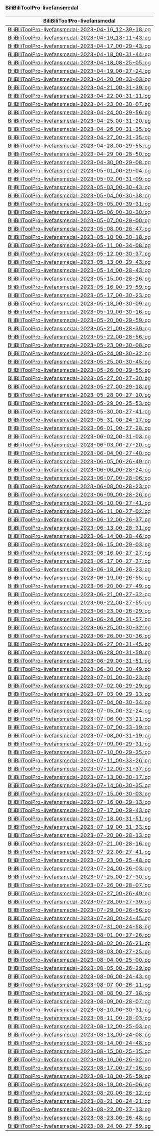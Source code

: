 ### BiliBiliToolPro-livefansmedal

| BiliBiliToolPro-livefansmedal |
| :----: |
| [BiliBiliToolPro-livefansmedal-2023-04-16_12-39-18.log](./BiliBiliToolPro-livefansmedal-2023-04-16_12-39-18.log) |
| [BiliBiliToolPro-livefansmedal-2023-04-16_13-11-43.log](./BiliBiliToolPro-livefansmedal-2023-04-16_13-11-43.log) |
| [BiliBiliToolPro-livefansmedal-2023-04-17_00-29-43.log](./BiliBiliToolPro-livefansmedal-2023-04-17_00-29-43.log) |
| [BiliBiliToolPro-livefansmedal-2023-04-18_00-31-44.log](./BiliBiliToolPro-livefansmedal-2023-04-18_00-31-44.log) |
| [BiliBiliToolPro-livefansmedal-2023-04-18_08-25-05.log](./BiliBiliToolPro-livefansmedal-2023-04-18_08-25-05.log) |
| [BiliBiliToolPro-livefansmedal-2023-04-19_00-27-24.log](./BiliBiliToolPro-livefansmedal-2023-04-19_00-27-24.log) |
| [BiliBiliToolPro-livefansmedal-2023-04-20_00-33-03.log](./BiliBiliToolPro-livefansmedal-2023-04-20_00-33-03.log) |
| [BiliBiliToolPro-livefansmedal-2023-04-21_00-31-39.log](./BiliBiliToolPro-livefansmedal-2023-04-21_00-31-39.log) |
| [BiliBiliToolPro-livefansmedal-2023-04-22_00-31-11.log](./BiliBiliToolPro-livefansmedal-2023-04-22_00-31-11.log) |
| [BiliBiliToolPro-livefansmedal-2023-04-23_00-30-07.log](./BiliBiliToolPro-livefansmedal-2023-04-23_00-30-07.log) |
| [BiliBiliToolPro-livefansmedal-2023-04-24_00-29-56.log](./BiliBiliToolPro-livefansmedal-2023-04-24_00-29-56.log) |
| [BiliBiliToolPro-livefansmedal-2023-04-25_00-31-20.log](./BiliBiliToolPro-livefansmedal-2023-04-25_00-31-20.log) |
| [BiliBiliToolPro-livefansmedal-2023-04-26_00-31-35.log](./BiliBiliToolPro-livefansmedal-2023-04-26_00-31-35.log) |
| [BiliBiliToolPro-livefansmedal-2023-04-27_00-31-35.log](./BiliBiliToolPro-livefansmedal-2023-04-27_00-31-35.log) |
| [BiliBiliToolPro-livefansmedal-2023-04-28_00-29-55.log](./BiliBiliToolPro-livefansmedal-2023-04-28_00-29-55.log) |
| [BiliBiliToolPro-livefansmedal-2023-04-29_00-28-50.log](./BiliBiliToolPro-livefansmedal-2023-04-29_00-28-50.log) |
| [BiliBiliToolPro-livefansmedal-2023-04-30_00-29-08.log](./BiliBiliToolPro-livefansmedal-2023-04-30_00-29-08.log) |
| [BiliBiliToolPro-livefansmedal-2023-05-01_00-29-04.log](./BiliBiliToolPro-livefansmedal-2023-05-01_00-29-04.log) |
| [BiliBiliToolPro-livefansmedal-2023-05-02_00-31-09.log](./BiliBiliToolPro-livefansmedal-2023-05-02_00-31-09.log) |
| [BiliBiliToolPro-livefansmedal-2023-05-03_00-30-43.log](./BiliBiliToolPro-livefansmedal-2023-05-03_00-30-43.log) |
| [BiliBiliToolPro-livefansmedal-2023-05-04_00-30-38.log](./BiliBiliToolPro-livefansmedal-2023-05-04_00-30-38.log) |
| [BiliBiliToolPro-livefansmedal-2023-05-05_00-39-31.log](./BiliBiliToolPro-livefansmedal-2023-05-05_00-39-31.log) |
| [BiliBiliToolPro-livefansmedal-2023-05-06_00-30-30.log](./BiliBiliToolPro-livefansmedal-2023-05-06_00-30-30.log) |
| [BiliBiliToolPro-livefansmedal-2023-05-07_00-29-00.log](./BiliBiliToolPro-livefansmedal-2023-05-07_00-29-00.log) |
| [BiliBiliToolPro-livefansmedal-2023-05-08_00-28-47.log](./BiliBiliToolPro-livefansmedal-2023-05-08_00-28-47.log) |
| [BiliBiliToolPro-livefansmedal-2023-05-10_00-30-18.log](./BiliBiliToolPro-livefansmedal-2023-05-10_00-30-18.log) |
| [BiliBiliToolPro-livefansmedal-2023-05-11_00-34-08.log](./BiliBiliToolPro-livefansmedal-2023-05-11_00-34-08.log) |
| [BiliBiliToolPro-livefansmedal-2023-05-12_00-30-37.log](./BiliBiliToolPro-livefansmedal-2023-05-12_00-30-37.log) |
| [BiliBiliToolPro-livefansmedal-2023-05-13_00-29-43.log](./BiliBiliToolPro-livefansmedal-2023-05-13_00-29-43.log) |
| [BiliBiliToolPro-livefansmedal-2023-05-14_00-28-43.log](./BiliBiliToolPro-livefansmedal-2023-05-14_00-28-43.log) |
| [BiliBiliToolPro-livefansmedal-2023-05-15_00-28-26.log](./BiliBiliToolPro-livefansmedal-2023-05-15_00-28-26.log) |
| [BiliBiliToolPro-livefansmedal-2023-05-16_00-29-59.log](./BiliBiliToolPro-livefansmedal-2023-05-16_00-29-59.log) |
| [BiliBiliToolPro-livefansmedal-2023-05-17_00-30-23.log](./BiliBiliToolPro-livefansmedal-2023-05-17_00-30-23.log) |
| [BiliBiliToolPro-livefansmedal-2023-05-18_00-30-09.log](./BiliBiliToolPro-livefansmedal-2023-05-18_00-30-09.log) |
| [BiliBiliToolPro-livefansmedal-2023-05-19_00-30-16.log](./BiliBiliToolPro-livefansmedal-2023-05-19_00-30-16.log) |
| [BiliBiliToolPro-livefansmedal-2023-05-20_00-29-59.log](./BiliBiliToolPro-livefansmedal-2023-05-20_00-29-59.log) |
| [BiliBiliToolPro-livefansmedal-2023-05-21_00-28-39.log](./BiliBiliToolPro-livefansmedal-2023-05-21_00-28-39.log) |
| [BiliBiliToolPro-livefansmedal-2023-05-22_00-28-56.log](./BiliBiliToolPro-livefansmedal-2023-05-22_00-28-56.log) |
| [BiliBiliToolPro-livefansmedal-2023-05-23_00-30-08.log](./BiliBiliToolPro-livefansmedal-2023-05-23_00-30-08.log) |
| [BiliBiliToolPro-livefansmedal-2023-05-24_00-30-32.log](./BiliBiliToolPro-livefansmedal-2023-05-24_00-30-32.log) |
| [BiliBiliToolPro-livefansmedal-2023-05-25_00-30-45.log](./BiliBiliToolPro-livefansmedal-2023-05-25_00-30-45.log) |
| [BiliBiliToolPro-livefansmedal-2023-05-26_00-29-55.log](./BiliBiliToolPro-livefansmedal-2023-05-26_00-29-55.log) |
| [BiliBiliToolPro-livefansmedal-2023-05-27_00-27-30.log](./BiliBiliToolPro-livefansmedal-2023-05-27_00-27-30.log) |
| [BiliBiliToolPro-livefansmedal-2023-05-27_00-29-18.log](./BiliBiliToolPro-livefansmedal-2023-05-27_00-29-18.log) |
| [BiliBiliToolPro-livefansmedal-2023-05-28_00-27-10.log](./BiliBiliToolPro-livefansmedal-2023-05-28_00-27-10.log) |
| [BiliBiliToolPro-livefansmedal-2023-05-29_00-25-53.log](./BiliBiliToolPro-livefansmedal-2023-05-29_00-25-53.log) |
| [BiliBiliToolPro-livefansmedal-2023-05-30_00-27-41.log](./BiliBiliToolPro-livefansmedal-2023-05-30_00-27-41.log) |
| [BiliBiliToolPro-livefansmedal-2023-05-31_00-24-17.log](./BiliBiliToolPro-livefansmedal-2023-05-31_00-24-17.log) |
| [BiliBiliToolPro-livefansmedal-2023-06-01_00-27-28.log](./BiliBiliToolPro-livefansmedal-2023-06-01_00-27-28.log) |
| [BiliBiliToolPro-livefansmedal-2023-06-02_00-31-03.log](./BiliBiliToolPro-livefansmedal-2023-06-02_00-31-03.log) |
| [BiliBiliToolPro-livefansmedal-2023-06-03_00-27-20.log](./BiliBiliToolPro-livefansmedal-2023-06-03_00-27-20.log) |
| [BiliBiliToolPro-livefansmedal-2023-06-04_00-27-40.log](./BiliBiliToolPro-livefansmedal-2023-06-04_00-27-40.log) |
| [BiliBiliToolPro-livefansmedal-2023-06-05_00-26-49.log](./BiliBiliToolPro-livefansmedal-2023-06-05_00-26-49.log) |
| [BiliBiliToolPro-livefansmedal-2023-06-06_00-28-24.log](./BiliBiliToolPro-livefansmedal-2023-06-06_00-28-24.log) |
| [BiliBiliToolPro-livefansmedal-2023-06-07_00-28-06.log](./BiliBiliToolPro-livefansmedal-2023-06-07_00-28-06.log) |
| [BiliBiliToolPro-livefansmedal-2023-06-08_00-28-23.log](./BiliBiliToolPro-livefansmedal-2023-06-08_00-28-23.log) |
| [BiliBiliToolPro-livefansmedal-2023-06-09_00-28-26.log](./BiliBiliToolPro-livefansmedal-2023-06-09_00-28-26.log) |
| [BiliBiliToolPro-livefansmedal-2023-06-10_00-27-41.log](./BiliBiliToolPro-livefansmedal-2023-06-10_00-27-41.log) |
| [BiliBiliToolPro-livefansmedal-2023-06-11_00-27-02.log](./BiliBiliToolPro-livefansmedal-2023-06-11_00-27-02.log) |
| [BiliBiliToolPro-livefansmedal-2023-06-12_00-26-37.log](./BiliBiliToolPro-livefansmedal-2023-06-12_00-26-37.log) |
| [BiliBiliToolPro-livefansmedal-2023-06-13_00-28-31.log](./BiliBiliToolPro-livefansmedal-2023-06-13_00-28-31.log) |
| [BiliBiliToolPro-livefansmedal-2023-06-14_00-28-46.log](./BiliBiliToolPro-livefansmedal-2023-06-14_00-28-46.log) |
| [BiliBiliToolPro-livefansmedal-2023-06-15_00-29-03.log](./BiliBiliToolPro-livefansmedal-2023-06-15_00-29-03.log) |
| [BiliBiliToolPro-livefansmedal-2023-06-16_00-27-27.log](./BiliBiliToolPro-livefansmedal-2023-06-16_00-27-27.log) |
| [BiliBiliToolPro-livefansmedal-2023-06-17_00-27-37.log](./BiliBiliToolPro-livefansmedal-2023-06-17_00-27-37.log) |
| [BiliBiliToolPro-livefansmedal-2023-06-18_00-26-23.log](./BiliBiliToolPro-livefansmedal-2023-06-18_00-26-23.log) |
| [BiliBiliToolPro-livefansmedal-2023-06-19_00-26-55.log](./BiliBiliToolPro-livefansmedal-2023-06-19_00-26-55.log) |
| [BiliBiliToolPro-livefansmedal-2023-06-20_00-27-49.log](./BiliBiliToolPro-livefansmedal-2023-06-20_00-27-49.log) |
| [BiliBiliToolPro-livefansmedal-2023-06-21_00-27-32.log](./BiliBiliToolPro-livefansmedal-2023-06-21_00-27-32.log) |
| [BiliBiliToolPro-livefansmedal-2023-06-22_00-27-55.log](./BiliBiliToolPro-livefansmedal-2023-06-22_00-27-55.log) |
| [BiliBiliToolPro-livefansmedal-2023-06-23_00-26-29.log](./BiliBiliToolPro-livefansmedal-2023-06-23_00-26-29.log) |
| [BiliBiliToolPro-livefansmedal-2023-06-24_00-31-57.log](./BiliBiliToolPro-livefansmedal-2023-06-24_00-31-57.log) |
| [BiliBiliToolPro-livefansmedal-2023-06-25_00-30-32.log](./BiliBiliToolPro-livefansmedal-2023-06-25_00-30-32.log) |
| [BiliBiliToolPro-livefansmedal-2023-06-26_00-30-36.log](./BiliBiliToolPro-livefansmedal-2023-06-26_00-30-36.log) |
| [BiliBiliToolPro-livefansmedal-2023-06-27_00-31-45.log](./BiliBiliToolPro-livefansmedal-2023-06-27_00-31-45.log) |
| [BiliBiliToolPro-livefansmedal-2023-06-28_00-31-59.log](./BiliBiliToolPro-livefansmedal-2023-06-28_00-31-59.log) |
| [BiliBiliToolPro-livefansmedal-2023-06-29_00-31-51.log](./BiliBiliToolPro-livefansmedal-2023-06-29_00-31-51.log) |
| [BiliBiliToolPro-livefansmedal-2023-06-30_00-30-49.log](./BiliBiliToolPro-livefansmedal-2023-06-30_00-30-49.log) |
| [BiliBiliToolPro-livefansmedal-2023-07-01_00-30-23.log](./BiliBiliToolPro-livefansmedal-2023-07-01_00-30-23.log) |
| [BiliBiliToolPro-livefansmedal-2023-07-02_00-29-29.log](./BiliBiliToolPro-livefansmedal-2023-07-02_00-29-29.log) |
| [BiliBiliToolPro-livefansmedal-2023-07-03_00-29-13.log](./BiliBiliToolPro-livefansmedal-2023-07-03_00-29-13.log) |
| [BiliBiliToolPro-livefansmedal-2023-07-04_00-30-34.log](./BiliBiliToolPro-livefansmedal-2023-07-04_00-30-34.log) |
| [BiliBiliToolPro-livefansmedal-2023-07-05_00-32-24.log](./BiliBiliToolPro-livefansmedal-2023-07-05_00-32-24.log) |
| [BiliBiliToolPro-livefansmedal-2023-07-06_00-33-21.log](./BiliBiliToolPro-livefansmedal-2023-07-06_00-33-21.log) |
| [BiliBiliToolPro-livefansmedal-2023-07-07_00-33-19.log](./BiliBiliToolPro-livefansmedal-2023-07-07_00-33-19.log) |
| [BiliBiliToolPro-livefansmedal-2023-07-08_00-31-19.log](./BiliBiliToolPro-livefansmedal-2023-07-08_00-31-19.log) |
| [BiliBiliToolPro-livefansmedal-2023-07-09_00-29-31.log](./BiliBiliToolPro-livefansmedal-2023-07-09_00-29-31.log) |
| [BiliBiliToolPro-livefansmedal-2023-07-10_00-29-35.log](./BiliBiliToolPro-livefansmedal-2023-07-10_00-29-35.log) |
| [BiliBiliToolPro-livefansmedal-2023-07-11_00-33-26.log](./BiliBiliToolPro-livefansmedal-2023-07-11_00-33-26.log) |
| [BiliBiliToolPro-livefansmedal-2023-07-12_00-31-37.log](./BiliBiliToolPro-livefansmedal-2023-07-12_00-31-37.log) |
| [BiliBiliToolPro-livefansmedal-2023-07-13_00-30-17.log](./BiliBiliToolPro-livefansmedal-2023-07-13_00-30-17.log) |
| [BiliBiliToolPro-livefansmedal-2023-07-14_00-30-35.log](./BiliBiliToolPro-livefansmedal-2023-07-14_00-30-35.log) |
| [BiliBiliToolPro-livefansmedal-2023-07-15_00-30-03.log](./BiliBiliToolPro-livefansmedal-2023-07-15_00-30-03.log) |
| [BiliBiliToolPro-livefansmedal-2023-07-16_00-29-13.log](./BiliBiliToolPro-livefansmedal-2023-07-16_00-29-13.log) |
| [BiliBiliToolPro-livefansmedal-2023-07-17_00-29-43.log](./BiliBiliToolPro-livefansmedal-2023-07-17_00-29-43.log) |
| [BiliBiliToolPro-livefansmedal-2023-07-18_00-31-51.log](./BiliBiliToolPro-livefansmedal-2023-07-18_00-31-51.log) |
| [BiliBiliToolPro-livefansmedal-2023-07-19_00-31-33.log](./BiliBiliToolPro-livefansmedal-2023-07-19_00-31-33.log) |
| [BiliBiliToolPro-livefansmedal-2023-07-20_00-28-13.log](./BiliBiliToolPro-livefansmedal-2023-07-20_00-28-13.log) |
| [BiliBiliToolPro-livefansmedal-2023-07-21_00-28-16.log](./BiliBiliToolPro-livefansmedal-2023-07-21_00-28-16.log) |
| [BiliBiliToolPro-livefansmedal-2023-07-22_00-27-41.log](./BiliBiliToolPro-livefansmedal-2023-07-22_00-27-41.log) |
| [BiliBiliToolPro-livefansmedal-2023-07-23_00-25-48.log](./BiliBiliToolPro-livefansmedal-2023-07-23_00-25-48.log) |
| [BiliBiliToolPro-livefansmedal-2023-07-24_00-26-03.log](./BiliBiliToolPro-livefansmedal-2023-07-24_00-26-03.log) |
| [BiliBiliToolPro-livefansmedal-2023-07-25_00-27-30.log](./BiliBiliToolPro-livefansmedal-2023-07-25_00-27-30.log) |
| [BiliBiliToolPro-livefansmedal-2023-07-26_00-28-07.log](./BiliBiliToolPro-livefansmedal-2023-07-26_00-28-07.log) |
| [BiliBiliToolPro-livefansmedal-2023-07-27_00-26-49.log](./BiliBiliToolPro-livefansmedal-2023-07-27_00-26-49.log) |
| [BiliBiliToolPro-livefansmedal-2023-07-28_00-27-39.log](./BiliBiliToolPro-livefansmedal-2023-07-28_00-27-39.log) |
| [BiliBiliToolPro-livefansmedal-2023-07-29_00-26-56.log](./BiliBiliToolPro-livefansmedal-2023-07-29_00-26-56.log) |
| [BiliBiliToolPro-livefansmedal-2023-07-30_00-24-45.log](./BiliBiliToolPro-livefansmedal-2023-07-30_00-24-45.log) |
| [BiliBiliToolPro-livefansmedal-2023-07-31_00-24-58.log](./BiliBiliToolPro-livefansmedal-2023-07-31_00-24-58.log) |
| [BiliBiliToolPro-livefansmedal-2023-08-01_00-27-26.log](./BiliBiliToolPro-livefansmedal-2023-08-01_00-27-26.log) |
| [BiliBiliToolPro-livefansmedal-2023-08-02_00-26-21.log](./BiliBiliToolPro-livefansmedal-2023-08-02_00-26-21.log) |
| [BiliBiliToolPro-livefansmedal-2023-08-03_00-27-25.log](./BiliBiliToolPro-livefansmedal-2023-08-03_00-27-25.log) |
| [BiliBiliToolPro-livefansmedal-2023-08-04_00-25-00.log](./BiliBiliToolPro-livefansmedal-2023-08-04_00-25-00.log) |
| [BiliBiliToolPro-livefansmedal-2023-08-05_00-26-29.log](./BiliBiliToolPro-livefansmedal-2023-08-05_00-26-29.log) |
| [BiliBiliToolPro-livefansmedal-2023-08-06_00-24-43.log](./BiliBiliToolPro-livefansmedal-2023-08-06_00-24-43.log) |
| [BiliBiliToolPro-livefansmedal-2023-08-07_00-26-11.log](./BiliBiliToolPro-livefansmedal-2023-08-07_00-26-11.log) |
| [BiliBiliToolPro-livefansmedal-2023-08-08_00-27-18.log](./BiliBiliToolPro-livefansmedal-2023-08-08_00-27-18.log) |
| [BiliBiliToolPro-livefansmedal-2023-08-09_00-28-07.log](./BiliBiliToolPro-livefansmedal-2023-08-09_00-28-07.log) |
| [BiliBiliToolPro-livefansmedal-2023-08-10_00-30-31.log](./BiliBiliToolPro-livefansmedal-2023-08-10_00-30-31.log) |
| [BiliBiliToolPro-livefansmedal-2023-08-11_00-28-03.log](./BiliBiliToolPro-livefansmedal-2023-08-11_00-28-03.log) |
| [BiliBiliToolPro-livefansmedal-2023-08-12_00-25-03.log](./BiliBiliToolPro-livefansmedal-2023-08-12_00-25-03.log) |
| [BiliBiliToolPro-livefansmedal-2023-08-13_00-24-08.log](./BiliBiliToolPro-livefansmedal-2023-08-13_00-24-08.log) |
| [BiliBiliToolPro-livefansmedal-2023-08-14_00-24-48.log](./BiliBiliToolPro-livefansmedal-2023-08-14_00-24-48.log) |
| [BiliBiliToolPro-livefansmedal-2023-08-15_00-25-15.log](./BiliBiliToolPro-livefansmedal-2023-08-15_00-25-15.log) |
| [BiliBiliToolPro-livefansmedal-2023-08-16_00-26-32.log](./BiliBiliToolPro-livefansmedal-2023-08-16_00-26-32.log) |
| [BiliBiliToolPro-livefansmedal-2023-08-17_00-27-16.log](./BiliBiliToolPro-livefansmedal-2023-08-17_00-27-16.log) |
| [BiliBiliToolPro-livefansmedal-2023-08-18_00-26-59.log](./BiliBiliToolPro-livefansmedal-2023-08-18_00-26-59.log) |
| [BiliBiliToolPro-livefansmedal-2023-08-19_00-26-06.log](./BiliBiliToolPro-livefansmedal-2023-08-19_00-26-06.log) |
| [BiliBiliToolPro-livefansmedal-2023-08-20_00-26-12.log](./BiliBiliToolPro-livefansmedal-2023-08-20_00-26-12.log) |
| [BiliBiliToolPro-livefansmedal-2023-08-21_00-24-21.log](./BiliBiliToolPro-livefansmedal-2023-08-21_00-24-21.log) |
| [BiliBiliToolPro-livefansmedal-2023-08-22_00-27-13.log](./BiliBiliToolPro-livefansmedal-2023-08-22_00-27-13.log) |
| [BiliBiliToolPro-livefansmedal-2023-08-23_00-26-48.log](./BiliBiliToolPro-livefansmedal-2023-08-23_00-26-48.log) |
| [BiliBiliToolPro-livefansmedal-2023-08-24_00-27-59.log](./BiliBiliToolPro-livefansmedal-2023-08-24_00-27-59.log) |
